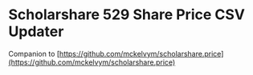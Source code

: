 # Scholarshare 529 Share Price CSV Updater

Companion to [https://github.com/mckelvym/scholarshare.price](https://github.com/mckelvym/scholarshare.price)
